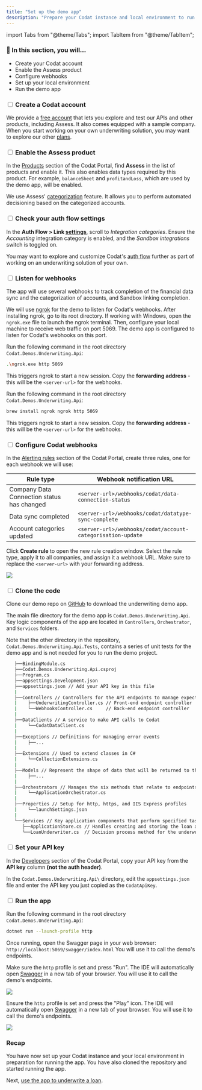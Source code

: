 ```yaml
---
title: "Set up the demo app"
description: "Prepare your Codat instance and local environment to run the demo app"
---
```


import Tabs from "@theme/Tabs";
import TabItem from "@theme/TabItem";

### 🚀 In this section, you will...
* Create your Codat account
* Enable the Assess product
* Configure webhooks
* Set up your local environment
* Run the demo app

### <input type="checkbox" unchecked/> Create a Codat account 

We provide a [free account](https://signup.codat.io/) that lets you explore and test our APIs and other products, including Assess. It also comes equipped with a sample company. When you start working on your own underwriting solution, you may want to explore our other [plans](https://www.codat.io/plans/).

### <input type="checkbox" unchecked /> Enable the Assess product 

In the [Products](https://app.codat.io/settings/products) section of the Codat Portal, find **Assess** in the list of products and enable it. This also enables data types required by this product. For example, `balanceSheet` and `profitandLoss`, which are used by the demo app, will be enabled.

We use Assess' [categorization](https://docs.codat.io/assess/reports/enhanced-financials/categorize-accounts) feature. It allows you to perform automated decisioning based on the categorized accounts. 

### <input type="checkbox" unchecked /> Check your auth flow settings

In the **Auth Flow > Link [settings](https://app.codat.io/settings/link-settings/data-connections)**, scroll to _Integration categories_. Ensure the _Accounting_ integration category is enabled, and the _Sandbox integrations_ switch is toggled on.

You may want to explore and customize Codat's [auth flow](/auth-flow/customize/customize-link) further as part of working on an underwriting solution of your own.

### <input type="checkbox" unchecked /> Listen for webhooks

The app will use several webhooks to track completion of the financial data sync and the categorization of accounts, and Sandbox linking completion. 

We will use [ngrok](https://ngrok.com/) for the demo to listen for Codat's webhooks. After installing ngrok, go to its root directory. If working with Windows, open the `ngrok.exe` file to launch the ngrok terminal. Then, configure your local machine to receive web traffic on port 5069. The demo app is configured to listen for Codat's webhooks on this port.

<Tabs>
   <TabItem value="win" label="Windows OS">  

   Run the following command in the root directory `Codat.Demos.Underwriting.Api`:

   ```bash
   .\ngrok.exe http 5069
   ```  
   This triggers ngrok to start a new session. Copy the **forwarding address** - this will be the `<server-url>` for the webhooks.

   </TabItem>

   <TabItem value="mac" label="Mac OS">

   Run the following command in the root directory `Codat.Demos.Underwriting.Api`:
   
   ```bash
   brew install ngrok ngrok http 5069
   ```  
   This triggers ngrok to start a new session. Copy the **forwarding address** - this will be the `<server-url>` for the webhooks.

   </TabItem>
</Tabs>

### <input type="checkbox" unchecked /> Configure Codat webhooks

In the [Alerting rules](https://app.codat.io/monitor/rules) section of the Codat Portal, create three rules, one for each webhook we will use:

   |  Rule type                                  | Webhook notification URL                                    |
   |---------------------------------------------|-------------------------------------------------------------|
   | Company Data Connection status has changed  | ```<server-url>/webhooks/codat/data-connection-status```       |
   | Data sync completed                         | ```<server-url>/webhooks/codat/datatype-sync-complete```       |
   | Account categories updated                  | ```<server-url>/webhooks/codat/account-categorisation-update```|

Click **Create rule** to open the new rule creation window. Select the rule type, apply it to all companies, and assign it a webhook URL. Make sure to replace the `<server-url>` with your forwarding address.

   ![](/img/use-cases/underwriting/rule-creation-screen.png)

### <input type="checkbox" unchecked /> Clone the code

Clone our demo repo on [GitHub](https://github.com/codatio/build-guide-underwriting-be) to download the underwriting demo app. 

The main file directory for the demo app is `Codat.Demos.Underwriting.Api`. Key logic components of the app are located in `Controllers`, `Orchestrator`, and `Services` folders.

Note that the other directory in the repository, `Codat.Demos.Underwriting.Api.Tests`, contains a series of unit tests for the demo app and is not needed for you to run the demo project. 

```sh title="Codat.Demos.Underwriting.Api directory"
   ├──BindingModule.cs
   ├──Codat.Demos.Underwriting.Api.csproj
   ├──Program.cs
   ├──appsettings.Development.json
   ├──appsettings.json // Add your API key in this file
   |   
   ├──Controllers // Controllers for the API endpoints to manage expected actions and results
   |    ├──UnderwritingController.cs // Front-end endpoint controller
   |    └──WebhooksController.cs     // Back-end endpoint controller
   |       
   ├──DataClients // A service to make API calls to Codat
   |    └──CodatDataClient.cs
   |       
   ├──Exceptions // Definitions for managing error events 
   |    ├──...
   |       
   ├──Extensions // Used to extend classes in C#
   |    └──CollectionExtensions.cs
   |       
   ├──Models // Represent the shape of data that will be returned to the user
   |    ├──...
   |       
   ├──Orchestrators // Manages the six methods that relate to endpoints used in the app
   |    └──ApplicationOrchestrator.cs
   |       
   ├──Properties // Setup for http, https, and IIS Express profiles
   |    └──launchSettings.json
   |       
   └──Services // Key application components that perform specified tasks
      ├──ApplicationStore.cs // Handles creating and storing the loan application in-memory
      └──LoanUnderwriter.cs  // Decision process method for the underwriting model used in the demo
```
### <input type="checkbox" unchecked/> Set your API key

In the [Developers](https://app.codat.io/developers/api-keys) section of the Codat Portal, copy your API key from the **API key** column **(not the auth header)**. 

In the `Codat.Demos.Underwriting.Api\` directory, edit the `appsettings.json` file and enter the API key you just copied as the `CodatApiKey`.

### <input type="checkbox" unchecked/> Run the app

<Tabs>
<TabItem value="cmd" label="Command line">

Run the following command in the root directory `Codat.Demos.Underwriting.Api`:

```sh
dotnet run --launch-profile http
```
Once running, open the Swagger page in your web browser: `http://localhost:5069/swagger/index.html` You will use it to call the demo's endpoints.

</TabItem>

<TabItem value="rider" label="Rider">

Make sure the `http` profile is set and press "Run". The IDE will automatically open [Swagger](http://localhost:5069/swagger/index.html) in a new tab of your browser. You will use it to call the demo's endpoints.

![](/img/use-cases/underwriting/underwriting-guide-rider.png)

</TabItem>

<TabItem value="vs" label="Visual studio">

Ensure the `http` profile is set and press the "Play" icon. The IDE will automatically open [Swagger](http://localhost:5069/swagger/index.html) in a new tab of your browser. You will use it to call the demo's endpoints.

![](/img/use-cases/underwriting/underwriting-guide-visual-studio-2022.png)

</TabItem>

</Tabs>

### Recap

You have now set up your Codat instance and your local environment in preparation for running the app. You have also cloned the repository and started running the app.

Next, [use the app to underwrite a loan](/underwriting/process-loan).